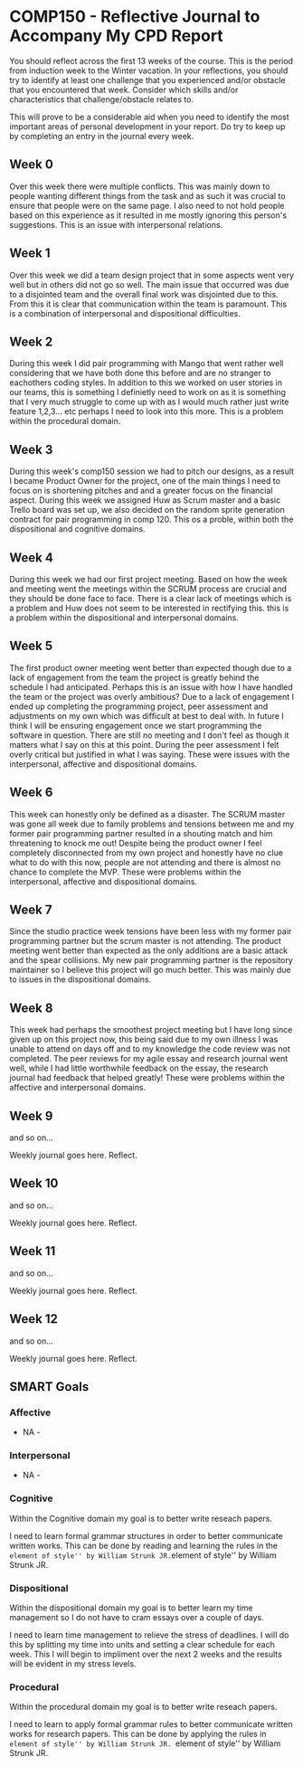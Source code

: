 # COMP150 - Reflective Journal to Accompany My CPD Report

You should reflect across the first 13 weeks of the course. This is the period from induction week to the Winter vacation. In your reflections, you should try to identify at least one challenge that you experienced and/or obstacle that you encountered that week. Consider which skills and/or characteristics that challenge/obstacle relates to. 

This will prove to be a considerable aid when you need to identify the most important areas of personal development in your report. Do try to keep up by completing an entry in the journal every week.

## Week 0


Over this week there were multiple conflicts. This was mainly down to people wanting different things from the task and as such it was crucial to ensure that people were on the same page. I also need to not hold people based on this experience as it resulted in me mostly ignoring this person's suggestions. This is an issue with interpersonal relations.

## Week 1


Over this week we did a team design project that in some aspects went very well but in others did not go so well. The main issue that occurred was due to a disjointed team and the overall final work was disjointed due to this. From this it is clear that communication within the team is paramount. This is a combination of interpersonal and dispositional difficulties.

## Week 2


During this week I did pair programming with Mango that went rather well considering that we have both done this before and are no stranger to eachothers coding styles. In addition to this we worked on user stories in our teams, this is something I definietly need to work on as it is something that I very much struggle to come up with as I would much rather just write feature 1,2,3... etc perhaps I need to look into this more.  This is a problem within the procedural domain.

## Week 3


During this week's comp150 session we had to pitch our designs, as a result I became Product Owner for the project, one of the main things I need to focus on is shortening pitches and and a greater focus on the financial aspect. During this week we assigned Huw as Scrum master and a basic Trello board was set up,  we also decided on the random sprite generation contract for pair programming in comp 120. This os a proble, within both the dispositional and cognitive domains.


## Week 4


 During this week we had our first project meeting. Based on how the week and meeting went the meetings within the SCRUM process are crucial and they should be done face to face. There is a clear lack of meetings which is a problem and Huw does not seem to be interested in rectifying this. this is a problem within the dispositional and interpersonal domains.

## Week 5



The first product owner meeting went better than expected though due to a lack of engagement from the team the project is greatly behind the schedule I had anticipated. Perhaps this is an issue with how I have handled the team or the project was overly ambitious? Due to a lack of engagement I ended up completing the programming project, peer assessment and adjustments on my own which was difficult at best to deal with. In future I think I will be ensuring engagement once we start programming the software in question. There are still no meeting and I don't feel as though it matters what I say on this at this point. During the peer assessment I felt overly critical but justified in what I was saying. These were issues with the interpersonal, affective and dispositional domains.

## Week 6

This week can honestly only be defined as a disaster. The SCRUM master was gone all week due to family problems and tensions between me and my former pair programming partner resulted in a shouting match and him threatening to knock me out! Despite being the product owner I feel completely disconnected from my own project and honestly have no clue what to do with this now, people are not attending and there is almost no chance to complete the MVP. These were problems within the interpersonal, affective and dispositional domains.

## Week 7

Since the studio practice week tensions have been less with my former pair programming partner but the scrum master is not attending. The product meeting went better than expected as the only additions are a basic attack and the spear collisions. My new pair programming partner is the repository maintainer so I believe this project will go much better. This was mainly due to issues in the dispositional domains.

## Week 8

This week had perhaps the smoothest project meeting but I have long since given up on this project now, this being said due to my own illness I was unable to attend on days off and to my knowledge the code review was not completed. The peer reviews for my agile essay and research journal went well, while I had little worthwhile feedback on the essay, the research journal had feedback that helped greatly! These were problems within the affective and interpersonal domains.

## Week 9

and so on...

Weekly journal goes here. Reflect.

## Week 10

and so on...

Weekly journal goes here. Reflect.

## Week 11

and so on...

Weekly journal goes here. Reflect.

## Week 12

and so on...

Weekly journal goes here. Reflect.

## SMART Goals

### Affective
 - NA - 
### Interpersonal
- NA -
### Cognitive
Within the Cognitive domain my goal is to better write reseach papers.

I need to learn formal grammar structures in order to better communicate written works. This can be done by reading and learning the rules in the ``element of style'' by William Strunk JR.``element of style'' by William Strunk JR.

### Dispositional
Within the dispositional domain my goal is to better learn my time management so I do not have to cram essays over a couple of days.

I need to learn time management to relieve the stress of deadlines. I will do this by splitting my time into units and setting a clear schedule for each week. This I will begin to impliment over the next 2 weeks and the results will be evident in my stress levels.
### Procedural

Within the procedural domain my goal is to better write reseach papers.

I need to learn to apply formal grammar rules to better communicate written works for research papers. This can be done by applying the rules in ``element of style'' by William Strunk JR. ``element of style'' by William Strunk JR.